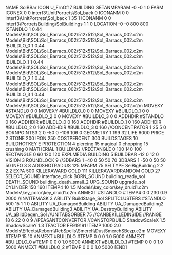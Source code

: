 NAME SolBBar
ICON U_FrnOf17
BUILDING
SETANMPARAM -0 -0 1 0
FARM
ICONEX 0 0 interf3\UnitPortrets\Sol_back 0
ICONANM 0 0 interf3\UnitPortrets\Sol_back 1 35 1
ICONANM 0 0 interf3\PortretsBuilding\SolBuildings 1 1 0
LOCATION -0 -0 800 800
!STANDLO      1 0.44 Models\Bld\SOL\Sol_Barracs_002\512x512\Sol_Barracs_002.c2m Models\Bld\SOL\Sol_Barracs_002\512x512\Sol_Barracs_002.c2m 
!BUILDLO_0    1 0.44 Models\Bld\SOL\Sol_Barracs_002\512x512\Sol_Barracs_002.c2m Models\Bld\SOL\Sol_Barracs_002\512x512\Sol_Barracs_002.c2m 
!BUILDLO_1    1 0.44 Models\Bld\SOL\Sol_Barracs_002\512x512\Sol_Barracs_002.c2m Models\Bld\SOL\Sol_Barracs_002\512x512\Sol_Barracs_002.c2m 
!BUILDLO_2    1 0.44 Models\Bld\SOL\Sol_Barracs_002\512x512\Sol_Barracs_002.c2m Models\Bld\SOL\Sol_Barracs_002\512x512\Sol_Barracs_002.c2m 
!BUILDLO_3    1 0.44 Models\Bld\SOL\Sol_Barracs_002\512x512\Sol_Barracs_002.c2m Models\Bld\SOL\Sol_Barracs_002\512x512\Sol_Barracs_002.c2m 
MOVEXY #STANDLO   0 0
MOVEXY #BUILDLO_0 0 0
MOVEXY #BUILDLO_1 0 0
MOVEXY #BUILDLO_2 0 0
MOVEXY #BUILDLO_3 0 0
ADDHDIR #STANDLO 0 160
ADDHDIR #BUILDLO_0 0 160
ADDHDIR #BUILDLO_1 0 160
ADDHDIR #BUILDLO_2 0 160
ADDHDIR #BUILDLO_3 0 160
//CONCENTRATOR 1 25 5 0
BORNPOINTS3 2  0 -50 0  -106 106 0 
GEOMETRY 1 199 32
LIFE     6000
PRICE 2 STONE 200 IRON 250
COSTPERCENT 300
BUILDSTAGES 10
BUILDHOTKEY		E
PROTECTION 4 piercing 15 magical 0 chopping 15 crushing 0
MATHERIAL 1 BUILDING
//RECTANGLE    0 100 140 100
RECTANGLE    0 60 120 120
EXPLMEDIA BUILDING 5
BUILDBAR -12 0 12 0
VISION 3
ROUNDLOCK 9
//3DBARS 1 -40 0 50 50 70
3DBARS 1 -50 0 50 50 50
INFO 3 8
ADDSHOTRADIUS 125
MFARM 75
SELTYPE SelBigBuilding 2.2 2.2
EXPA 500
KILLERAWARD             GOLD 111
KILLERAWARDRANDOM       GOLD 27
SELECT_SOUND interface_click
BORN_SOUND building_ready_sol
DEATH_SOUND building_death_small_2
UPG_SOUND upgrade_sol
CYLINDER 150 160
!TEMP4 10 1.5 Models\key_color\key_druid1.c2m Models\key_color\key_druid1.c2m
ANMEXT #STANDLO #TEMP4 0 0 230 0.9 2000
//INVITEMASK 3
ABILITY BuildStage_Sol
SPLITCLUSTERS #STANDLO 500 15 1 1 0
ABILITY UA_DamagedBuilding
ABILITY UA_DamagedBuilding2
ABILITY UA_DamagedBuilding3
ABILITY UA_DestroyBuilding
ABILITY UA_aBildDegen_Sol
//UNITABSORBER 75
//CANBEKILLEDINSIDE
//RANGE    18 6 22 0 0 9
//PEASANTCONVERTOR
//CANSTOPBUILD
ShadowScaleX 1.5
ShadowScaleY 1.3
TFACTOR FF919191
!TEMP 1000 2.0 Models\Effects\Reborn\RebSpells\Smerch\DustSmerchSBezp.c2m
MOVEXY  #TEMP 15 10
ANMEXT #BUILDLO #TEMP  0 0 0 1.0 5000
ANMEXT #BUILDLO_0 #TEMP  0 0 0 1.0 5000
ANMEXT #BUILDLO_1 #TEMP  0 0 0 1.0 5000
ANMEXT #BUILDLO_2 #TEMP  0 0 0 1.0 5000
[END]

